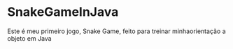 # SnakeGameInJava
Este é meu primeiro jogo, Snake Game, feito para treinar minhaorientação a objeto em Java
